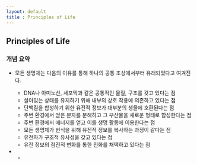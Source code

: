```yaml
---
layout: default
title : Principles of Life
---
```


## Principles of Life

### 개념 요약

<!-- 
- 생물학은 모든 살아있는 생명체에 대한 학문이다.
-->

- 모든 생명체는 다음의 이유를 통해 하나의 공통 조상에서부터 유래되었다고 여겨진다.
    * DNA나 아미노산, 세포막과 같은 공통적인 물질, 구조를 갖고 있다는 점
    * 살아있는 상태를 유지하기 위해 내부의 상호 작용에 의존하고 있다는 점
    * 단백질을 합성하기 위한 유전적 정보가 대부분의 생물에 호환된다는 점
    * 주변 환경에서 얻은 분자를 분해하고 그 부산물을 새로운 형태로 합성한다는 점
    * 주변 환경에서 에너지를 얻고 이를 생명 활동에 이용한다는 점
    * 모든 생명체가 번식을 위해 유전적 정보를 복사하는 과정이 같다는 점
    * 유전자가 구조적 유사성을 갖고 있다는 점
    * 유전 정보의 점진적 변화를 통한 진화를 채택하고 있다는 점

- 
    * 